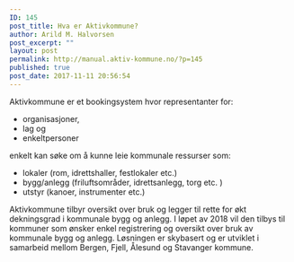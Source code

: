 ```yaml
---
ID: 145
post_title: Hva er Aktivkommune?
author: Arild M. Halvorsen
post_excerpt: ""
layout: post
permalink: http://manual.aktiv-kommune.no/?p=145
published: true
post_date: 2017-11-11 20:56:54
---
```

Aktivkommune er et bookingsystem hvor representanter for:

* organisasjoner, 
* lag og 
* enkeltpersoner 

enkelt kan søke om å kunne leie kommunale ressurser som: 

* lokaler (rom, idrettshaller, festlokaler etc.)
* bygg/anlegg (friluftsområder, idrettsanlegg, torg etc. )
* utstyr (kanoer, instrumenter etc.)

Aktivkommune tilbyr oversikt over bruk og legger til rette for økt dekningsgrad i kommunale bygg og anlegg. I løpet av 2018 vil den tilbys til kommuner som ønsker enkel registrering og oversikt over bruk av kommunale bygg og anlegg. Løsningen er skybasert og er utviklet i samarbeid mellom Bergen, Fjell, Ålesund og Stavanger kommune.
